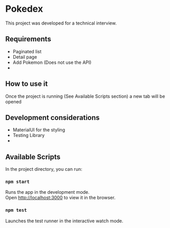 # Pokedex

This project was developed for a technical interview.

## Requirements
- Paginated list
- Detail page
- Add Pokemon (Does not use the API)
- 

## How to use it

Once the project is running (See Available Scripts section) a new tab will be opened

## Development considerations

- MaterialUI for the styling
- Testing Library
- 


## Available Scripts

In the project directory, you can run:

### `npm start`

Runs the app in the development mode.\
Open [http://localhost:3000](http://localhost:3000) to view it in the browser.

### `npm test`

Launches the test runner in the interactive watch mode.
